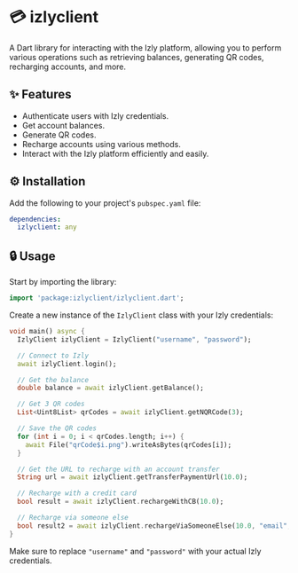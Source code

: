 # 💳 izlyclient

A Dart library for interacting with the Izly platform, allowing you to perform various operations such as retrieving balances, generating QR codes, recharging accounts, and more.

## ✨ Features

- Authenticate users with Izly credentials.
- Get account balances.
- Generate QR codes.
- Recharge accounts using various methods.
- Interact with the Izly platform efficiently and easily.

## ⚙️ Installation

Add the following to your project's `pubspec.yaml` file:

```yaml
dependencies:
  izlyclient: any
```

## 🔒 Usage

Start by importing the library:

```dart
import 'package:izlyclient/izlyclient.dart';
```

Create a new instance of the `IzlyClient` class with your Izly credentials:

```dart
void main() async {
  IzlyClient izlyClient = IzlyClient("username", "password");

  // Connect to Izly
  await izlyClient.login();

  // Get the balance
  double balance = await izlyClient.getBalance();

  // Get 3 QR codes
  List<Uint8List> qrCodes = await izlyClient.getNQRCode(3);

  // Save the QR codes
  for (int i = 0; i < qrCodes.length; i++) {
    await File("qrCode$i.png").writeAsBytes(qrCodes[i]);
  }

  // Get the URL to recharge with an account transfer
  String url = await izlyClient.getTransferPaymentUrl(10.0);

  // Recharge with a credit card
  bool result = await izlyClient.rechargeWithCB(10.0);

  // Recharge via someone else
  bool result2 = await izlyClient.rechargeViaSomeoneElse(10.0, "email", "message");
}
```

Make sure to replace `"username"` and `"password"` with your actual Izly credentials.